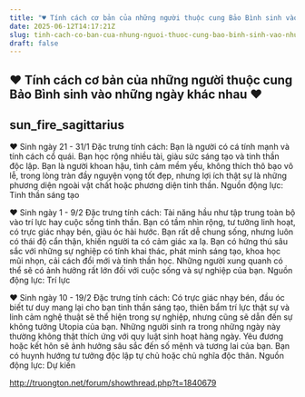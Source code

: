```yaml
---
title: "♥ Tính cách cơ bản của những người thuộc cung Bảo Bình sinh vào những ngày khác nhau ♥"
date: 2025-06-12T14:17:21Z
slug: tinh-cach-co-ban-cua-nhung-nguoi-thuoc-cung-bao-binh-sinh-vao-nhung-ngay-khac-nhau
draft: false
---
```


## ♥ Tính cách cơ bản của những người thuộc cung Bảo Bình sinh vào những ngày khác nhau ♥

## sun_fire_sagittarius

♥ Sinh ngày 21 - 31/1
Đặc trưng tính cách: Bạn là người có cá
tính mạnh và tính cách cổ quái. Bạn
học rộng nhiều tài, giàu sức sáng tạo
và tinh thần độc lập. Bạn là người
khoan hậu, tình cảm mềm yếu, không
thích thô bạo vô lễ, trong lòng tràn đầy
nguyện vọng tốt đẹp, nhưng lợi ích thật
sự là những phương diện ngoài vật
chất hoặc phương diện tinh thần.
Nguồn động lực: Tinh thần sáng tạo

♥ Sinh ngày 1 - 9/2
Đặc trưng tính cách: Tài năng hầu như
tập trung toàn bộ vào trí lực hay cuộc
sống tinh thần. Bạn có tầm nhìn rộng,
tư tưởng linh hoạt, có trực giác nhạy
bén, giàu óc hài hước. Bạn rất dễ
chung sống, nhưng luôn có thái độ
cẩn thận, khiến người ta có cảm giác xa
lạ. Bạn có hứng thú sâu sắc với những
sự nghiệp có tính khai thác, phát minh
sáng tạo, khoa học mũi nhọn, cải cách
đổi mới và tinh thần học. Những người
xung quanh có thể sẽ có ảnh hưởng
rất lớn đối với cuộc sống và sự nghiệp
của bạn.
Nguồn động lực: Trí lực

♥ Sinh ngày 10 - 19/2
Đặc trưng tính cách: Có trực giác nhạy
bén, đầu óc biết tư duy mang lại cho
bạn tinh thần sáng tạo, thiên bẩm trí
lực thật sự và linh cảm nghệ thuật sẽ
thể hiện trong sự nghiệp, nhưng cũng
sẽ dẫn đến sự không tưởng Utopia của
bạn. Những người sinh ra trong những
ngày này thường không thật thích ứng
với quy luật sinh hoạt hàng ngày. Yêu
đương hoặc kết hôn sẽ ảnh hưởng sâu
sắc đến số mệnh và tương lai của bạn.
Bạn có huynh hướng tư tưởng độc lập
tự chủ hoặc chủ nghĩa độc thân.
Nguồn động lực: Dự kiến

http://truongton.net/forum/showthread.php?t=1840679